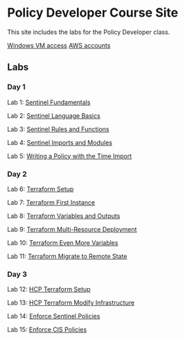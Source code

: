 # Policy Developer Course Site

This site includes the labs for the Policy Developer class.

[Windows VM access](VM_access.md)
[AWS accounts](https://docs.google.com/spreadsheets/d/18BfLnLeWcqQdujzK9TJdhEzRXunk20yRhPEwwAhMLj4/edit?usp=sharing)

## Labs

### Day 1   
Lab 1: [Sentinel Fundamentals](labs/sentinel-fundamentals/index.md)

Lab 2: [Sentinel Language Basics](labs/sentinel-language-basics/index.md)

Lab 3: [Sentinel Rules and Functions](labs/sentinel-rules-and-functions/index.md)

Lab 4: [Sentinel Imports and Modules](labs/sentinel-imports-and-modules/index.md)

Lab 5: [Writing a Policy with the Time Import](labs/sentinel-time-import/index.md)

### Day 2

Lab 6: [Terraform Setup](labs/tf-setup/index.md)

Lab 7: [Terraform First Instance](labs/tf-first-instance/index.md)

Lab 8: [Terraform Variables and Outputs](labs/tf-variables-and-output/index.md)

Lab 9: [Terraform Multi-Resource Deployment](labs/tf-more-variables/index.md)

Lab 10: [Terraform Even More Variables](labs/tf-even-more-variables/index.md)

Lab 11: [Terraform Migrate to Remote State](labs/tf-remote-state/index.md)

### Day 3
Lab 12: [HCP Terraform Setup](labs/hcp-tf-setup/index.md)   

Lab 13: [HCP Terraform Modify Infrastructure](labs/hcp-tf-modify/index.md)   

Lab 14: [Enforce Sentinel Policies](labs/hcp-tf-sentinel-enforce/index.md)   

Lab 15: [Enforce CIS Policies](labs/hcp-tf-cis-enforce/index.md)   
